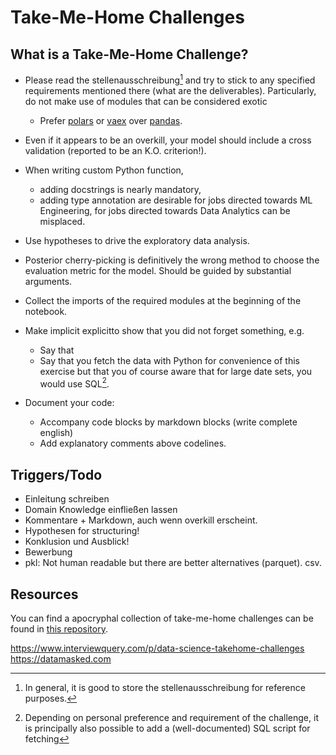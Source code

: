 # Take-Me-Home Challenges

## What is a Take-Me-Home Challenge?

- Please read the stellenausschreibung[^ausschreibung] and try to stick to any specified requirements mentioned there (what are the deliverables). Particularly, do not make use of modules that can be considered exotic
  - Prefer [polars](https://github.com/pola-rs/polars) or [vaex](https://github.com/vaexio/vaex) over [pandas](https://github.com/pandas-dev/pandas).

- Even if it appears to be an overkill, your model should include a cross validation (reported to be an K.O. criterion!).

- When writing custom Python function,
  - adding docstrings is nearly mandatory,
  - adding type annotation are desirable for jobs directed towards ML Engineering, for jobs directed towards Data Analytics can be misplaced.

- Use hypotheses to drive the exploratory data analysis.

- Posterior cherry-picking is definitively the wrong method to choose the evaluation metric for the model. Should be guided by substantial arguments.

- Collect the imports of the required modules at the beginning of the notebook.

- Make implicit explicitto show that you did not forget something, e.g.
  - Say that
  - Say that you fetch the data with Python for convenience of this exercise but that you of course aware that for large date sets, you would use SQL[^sql].

- Document your code:
  - Accompany code blocks by markdown blocks (write complete english)
  - Add explanatory comments above codelines.

[^ausschreibung]: In general, it is good to store the stellenausschreibung for reference purposes.

[^sql]: Depending on personal preference and requirement of the challenge, it is principally also possible to add a (well-documented) SQL script for fetching

## Triggers/Todo

- Einleitung schreiben
- Domain Knowledge einfließen lassen
- Kommentare + Markdown, auch wenn overkill erscheint.
- Hypothesen for structuring!
- Konklusion und Ausblick!
- Bewerbung
- pkl: Not human readable but there are better alternatives (parquet). csv.

## Resources

You can find a apocryphal collection of take-me-home challenges can be found in 
[this repository](https://github.com/neuefische/ds-take-me-home).

https://www.interviewquery.com/p/data-science-takehome-challenges
https://datamasked.com
